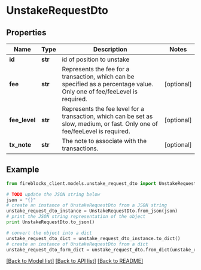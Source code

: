 # UnstakeRequestDto


## Properties

Name | Type | Description | Notes
------------ | ------------- | ------------- | -------------
**id** | **str** | id of position to unstake | 
**fee** | **str** | Represents the fee for a transaction, which can be specified as a percentage value. Only one of fee/feeLevel is required. | [optional] 
**fee_level** | **str** | Represents the fee level for a transaction, which can be set as slow, medium, or fast. Only one of fee/feeLevel is required. | [optional] 
**tx_note** | **str** | The note to associate with the transactions. | [optional] 

## Example

```python
from fireblocks_client.models.unstake_request_dto import UnstakeRequestDto

# TODO update the JSON string below
json = "{}"
# create an instance of UnstakeRequestDto from a JSON string
unstake_request_dto_instance = UnstakeRequestDto.from_json(json)
# print the JSON string representation of the object
print UnstakeRequestDto.to_json()

# convert the object into a dict
unstake_request_dto_dict = unstake_request_dto_instance.to_dict()
# create an instance of UnstakeRequestDto from a dict
unstake_request_dto_form_dict = unstake_request_dto.from_dict(unstake_request_dto_dict)
```
[[Back to Model list]](../README.md#documentation-for-models) [[Back to API list]](../README.md#documentation-for-api-endpoints) [[Back to README]](../README.md)


